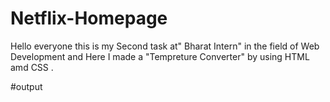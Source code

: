 # Netflix-Homepage

Hello everyone this is my Second task at" Bharat Intern" in the field of Web Development and Here I made a "Tempreture Converter" by using HTML amd CSS .


#output
